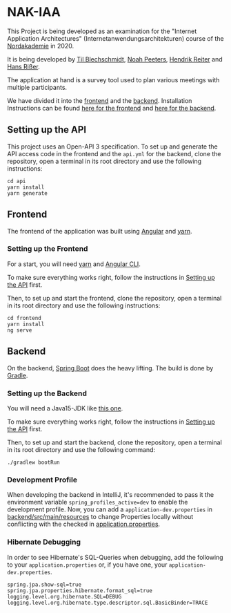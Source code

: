 # NAK-IAA
This Project is being developed as an examination for the 
"Internet Application Architectures" (Internetanwendungsarchitekturen) course of the 
[Nordakademie](https://www.nordakademie.de) in 2020.

It is being developed by [Til Blechschmidt](https://github.com/TilBlechschmidt), 
[Noah Peeters](https://github.com/NoahPeeters), [Hendrik Reiter](https://github.com/HenryWedge) 
and [Hans Rißer](https://github.com/hpr1999). 

The application at hand is a survey tool used to plan various meetings 
with multiple participants.

We have divided it into the [frontend](/frontend) and the [backend](backend).
Installation Instructions can be found 
[here for the frontend](#setting-up-the-frontend) and 
[here for the backend](#setting-up-the-backend).

## Setting up the API

This project uses an Open-API 3 specification.
To set up and generate the API access code in the frontend and the `api.yml` for the backend, 
clone the repository, open a terminal in its root directory and use the following instructions: 

```shell script
cd api
yarn install
yarn generate
```

## Frontend

The frontend of the application was built using [Angular](https://angular.io) 
and [yarn](https://classic.yarnpkg.com/en/).

### Setting up the Frontend

For a start, you will need 
[yarn](https://classic.yarnpkg.com/en/docs/install/) and [Angular CLI](https://cli.angular.io).

To make sure everything works right, follow the instructions in [Setting up the API](#setting-up-the-api) first.

Then, to set up and start the frontend, clone the repository, 
open a terminal in its root directory and use the following instructions:

```shell script
cd frontend
yarn install
ng serve
```

## Backend

On the backend, [Spring Boot](https://spring.io/projects/spring-boot) does the heavy lifting.
The build is done by [Gradle](https://gradle.org).

### Setting up the Backend

You will need a Java15-JDK like 
[this one](https://adoptopenjdk.net/?variant=openjdk15&jvmVariant=hotspot).

To make sure everything works right, follow the instructions in [Setting up the API](#setting-up-the-api) first.

Then, to set up and start the backend, clone the repository, 
open a terminal in its root directory and use the following command: 

```shell script
./gradlew bootRun
```

### Development Profile

When developing the backend in IntelliJ, it's recommended to pass
it the environment variable `spring_profiles_active=dev` to enable
the development profile. 
Now, you can add a `application-dev.properties`
in [backend/src/main/resources](backend/src/main/resources) to change
Properties locally without conflicting with the checked in 
[application.properties](backend/src/main/resources/application.properties).

### Hibernate Debugging

In order to see Hibernate's SQL-Queries when debugging, add the
following to your `application.properties` or, if you have one, your
 `application-dev.properties`. 

```properties
spring.jpa.show-sql=true
spring.jpa.properties.hibernate.format_sql=true
logging.level.org.hibernate.SQL=DEBUG
logging.level.org.hibernate.type.descriptor.sql.BasicBinder=TRACE
```
